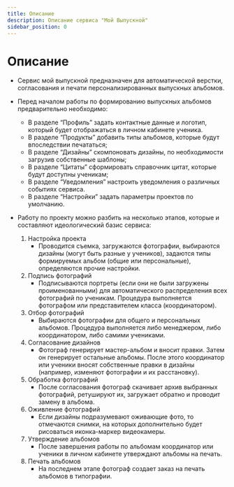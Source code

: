 ```yaml
---
title: Описание
description: Описание сервиса "Мой Выпускной"
sidebar_position: 0
---
```


# Описание
* Сервис мой выпускной предназначен для автоматической верстки, согласования и печати персонализированных выпускных альбомов.

* Перед началом работы по формированию выпускных альбомов предварительно необходимо:
    + В разделе “Профиль” задать контактные данные и логотип, который будет отображаться в личном кабинете ученика.
    + В разделе “Продукты” добавить типы альбомов, которые будут впоследствии печататься;
    + В разделе “Дизайны” скомпоновать дизайны, по необходимости загрузив собственные шаблоны;
    + В разделе “Цитаты” сформировать справочник цитат, которые будут доступны ученикам;
    + В разделе “Уведомления” настроить уведомления о различных событиях сервиса.
    + В разделе “Настройки” задать параметры проектов по умолчанию.

* Работу по проекту можно разбить на несколько этапов, которые и составляют идеологический базис сервиса:
    1. Настройка проекта
        * Проводится съемка, загружаются фотографии, выбираются дизайны (могут быть разные у учеников), задаются типы формируемых альбом (общие или персональные), определяются прочие настройки.
    2. Подпись фотографий
        * Подписываются портреты (если они не были загружены проименованными) для автоматического распределения всех фотографий по ученикам. Процедура выполняется фотографом или представителем класса (координатором).
    3. Отбор фотографий
        * Выбираются фотографии для общего и персональных альбомов. Процедура выполняется либо менеджером, либо координатором, либо самими учениками.
    4. Согласование дизайнов
        * Фотограф генерирует мастер-альбом и вносит правки. Затем он генерирует остальные альбомы. После этого координатор или ученики вносят собственные правки в дизайны (например, изменяют фотографии и их расстановку).
    5. Обработка фотографий
        * После согласования фотограф скачивает архив выбранных фотографий, ретушируют их, загружает обратно и проводит замену в альбома.
    6. Оживление фотографий
        * Если дизайны подразумевают оживающие фото, то отмечаются снимки, на которых дополнительно будет рисоваться иконка-маркер видеокамеры.
    7. Утверждение альбомов
        * После завершения работы по альбомам координатор или ученики в личном кабинете утверждают альбомы на печать.
    8. Печать альбомов 
        * На последнем этапе фотограф создает заказ на печать альбомов в типографии.